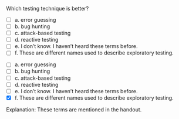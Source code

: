<panel header=":lock::key: Which testing technique is better?">
<question>

Which testing technique is better?

- [ ] a. error guessing
- [ ] b. bug hunting
- [ ] c. attack-based testing
- [ ] d. reactive testing
- [ ] e. I don’t know. I haven’t heard these terms before.
- [ ] f. These are different names used to describe exploratory testing.

<div slot="answer">

- [ ] a. error guessing
- [ ] b. bug hunting
- [ ] c. attack-based testing
- [ ] d. reactive testing
- [ ] e. I don’t know. I haven’t heard these terms before.
- [x] f. These are different names used to describe exploratory testing.

Explanation: These terms are mentioned in the handout.

</div>
</question>
</panel>
